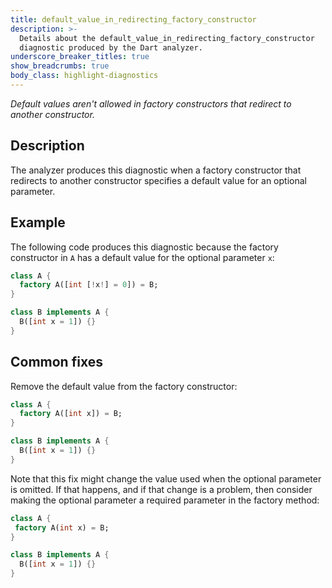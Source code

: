 ```yaml
---
title: default_value_in_redirecting_factory_constructor
description: >-
  Details about the default_value_in_redirecting_factory_constructor
  diagnostic produced by the Dart analyzer.
underscore_breaker_titles: true
show_breadcrumbs: true
body_class: highlight-diagnostics
---
```


_Default values aren't allowed in factory constructors that redirect to another
constructor._

## Description

The analyzer produces this diagnostic when a factory constructor that
redirects to another constructor specifies a default value for an optional
parameter.

## Example

The following code produces this diagnostic because the factory constructor
in `A` has a default value for the optional parameter `x`:

```dart
class A {
  factory A([int [!x!] = 0]) = B;
}

class B implements A {
  B([int x = 1]) {}
}
```

## Common fixes

Remove the default value from the factory constructor:

```dart
class A {
  factory A([int x]) = B;
}

class B implements A {
  B([int x = 1]) {}
}
```

Note that this fix might change the value used when the optional parameter
is omitted. If that happens, and if that change is a problem, then consider
making the optional parameter a required parameter in the factory method:

```dart
class A {
 factory A(int x) = B;
}

class B implements A {
  B([int x = 1]) {}
}
```
